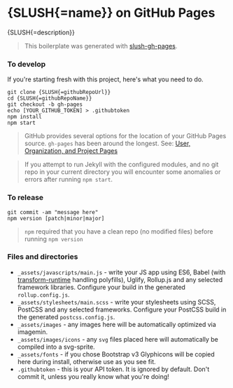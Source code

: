 # {SLUSH{=name}} on GitHub Pages

{SLUSH{=description}}

> This boilerplate was generated with [slush-gh-pages](https://github.com/ronik-design/slush-gh-pages).

### To develop

If you're starting fresh with this project, here's what you need to do.

```
git clone {SLUSH{=githubRepoUrl}}
cd {SLUSH{=githubRepoName}}
git checkout -b gh-pages
echo [YOUR_GITHUB_TOKEN] > .githubtoken
npm install
npm start
```

> GitHub provides several options for the location of your GitHub Pages source. `gh-pages` has been around the longest. See: [User, Organization, and Project Pages](https://git.io/v6hek)

> If you attempt to run Jekyll with the configured modules, and no git repo in your current directory you will encounter some anomalies or errors after running `npm start`.

### To release

```
git commit -am "message here"
npm version [patch|minor|major]
```

> `npm` required that you have a clean repo (no modified files) before running `npm version`

### Files and directories

* `_assets/javascripts/main.js` - write your JS app using ES6, Babel (with [transform-runtime](https://babeljs.io/docs/plugins/transform-runtime/) handling polyfills), Uglify, Rollup.js and any selected framework libraries. Configure your build in the generated `rollup.config.js`.
* `_assets/stylesheets/main.scss` - write your stylesheets using SCSS, PostCSS and any selected frameworks. Configure your PostCSS build in the generated `postcss.config.js`.
* `_assets/images` - any images here will be automatically optimized via imagemin.
* `_assets/images/icons` - any `svg` files placed here will automatically be compiled into a svg-sprite.
* `_assets/fonts` - if you chose Bootstrap v3 Glyphicons will be copied here during install, otherwise use as you see fit.
* `.githubtoken` - this is your API token. It is ignored by default. Don't commit it, unless you really know what you're doing!
